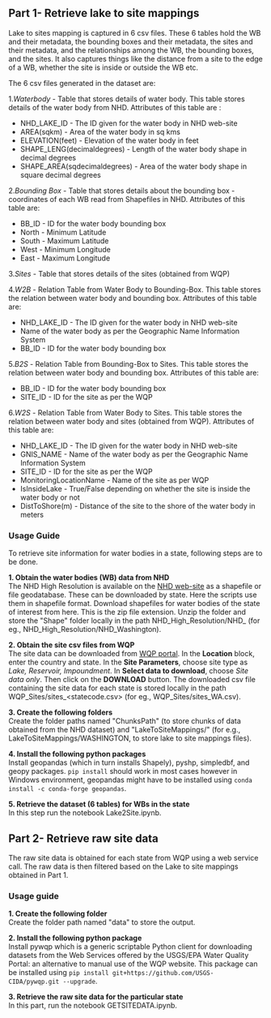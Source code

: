 ## Part 1- Retrieve lake to site mappings ##
Lake to sites mapping is captured in 6 csv files. These 6 tables hold the WB and their metadata, the bounding boxes and their metadata, the sites and their metadata, and the relationships among the WB, the bounding boxes, and the sites. It also captures things like the distance from a site to the edge of a WB, whether the site is inside or outside the WB etc.

The 6 csv files generated in the dataset are: 

1.*Waterbody* - Table that stores details of water body.
  This table stores details of the water body from NHD. Attributes of this table are :
  * NHD_LAKE_ID - The ID given for the water body in NHD web-site
  * AREA(sqkm) - Area of the water body in sq kms
  * ELEVATION(feet) - Elevation of the water body in feet
  * SHAPE_LENG(decimaldegrees) - Length of the water body shape in decimal degrees
  * SHAPE_AREA(sqdecimaldegrees) - Area of the water body shape in square decimal degrees
    
2.*Bounding Box* - Table that stores details about the bounding box - coordinates of each WB read from Shapefiles in NHD. Attributes of this table are:
  * BB_ID - ID for the water body bounding box
  * North - Minimum Latitude
  * South - Maximum Latitude
  * West - Minimum Longitude
  * East - Maximum Longitude
  
3.*Sites* - Table that stores details of the sites (obtained from WQP)

4.*W2B* - Relation Table from Water Body to Bounding-Box. This table stores the relation between water body and bounding box. Attributes of this table are:
  * NHD_LAKE_ID - The ID given for the water body in NHD web-site
  * Name of the water body as per the Geographic Name Information System
  * BB_ID - ID for the water body bounding box

5.*B2S* - Relation Table from Bounding-Box to Sites. This table stores the relation between water body and bounding box. Attributes of this table are:
  * BB_ID - ID for the water body bounding box
  * SITE_ID - ID for the site as per the WQP
  
6.*W2S* - Relation Table from Water Body to Sites. This table stores the relation between water body and sites (obtained from WQP). Attributes of this table are:
  * NHD_LAKE_ID - The ID given for the water body in NHD web-site
  * GNIS_NAME - Name of the water body as per the Geographic Name Information System
  * SITE_ID - ID for the site as per the WQP
  * MonitoringLocationName - Name of the site as per WQP
  * IsInsideLake - True/False depending on whether the site is inside the water body or not
  * DistToShore(m) - Distance of the site to the shore of the water body in meters

### Usage Guide ###

To retrieve site information for water bodies in a state, following steps are to be done.

**1. Obtain the water bodies (WB) data from NHD**<br />
The NHD High Resolution is available on the [NHD web-site](http://prd-tnm.s3-website-us-west-2.amazonaws.com/?prefix=StagedProducts/Hydrography/NHD/State/HighResolution/Shape/) as a shapefile or file geodatabase. These can be downloaded by state. Here the scripts use them in shapefile format. Download shapefiles for water bodies of the state of interest from here. This is the zip file extension. Unzip the folder and store the "Shape" folder locally in the path NHD_High_Resolution/NHD_<state> (for eg., NHD_High_Resolution/NHD_Washington).

**2. Obtain the site csv files from WQP**<br />
The site data can be downloaded from [WQP portal](https://www.waterqualitydata.us/portal/). In the **Location** block, enter the country and state. In the **Site Parameters**, choose site type as *Lake, Reservoir, Impoundment*. In **Select data to download**, choose *Site data only*. Then click on the **DOWNLOAD** button. 
The downloaded csv file containing the site data for each state is stored locally in the path WQP_Sites/sites_<statecode.csv> (for eg., WQP_Sites/sites_WA.csv).

**3. Create the following folders**<br />
Create the folder paths named "ChunksPath" (to store chunks of data obtained from the NHD dataset) and "LakeToSiteMappings/<STATE>" (for e.g., LakeToSiteMappings/WASHINGTON, to store lake to site mappings files).

**4. Install the following python packages**<br />
Install geopandas (which in turn installs Shapely), pyshp, simpledbf, and geopy packages. `pip install` should work in most cases however in Windows environment, geopandas might have to be installed using `conda install -c conda-forge geopandas`.

**5. Retrieve the dataset (6 tables) for WBs in the state**<br />
In this step run the notebook Lake2Site.ipynb. 


## Part 2- Retrieve raw site data ##
The raw site data is obtained for each state from WQP using a web service call. The raw data is then filtered based on the Lake to site mappings obtained in Part 1.

### Usage guide ###
**1. Create the following folder**<br />
Create the folder path named "data" to store the output. 

**2. Install the following python package**<br />
Install pywqp which is a generic scriptable Python client for downloading datasets from the Web Services offered by the USGS/EPA Water Quality Portal: an alternative to manual use of the WQP website. This package can be installed using `pip install git+https://github.com/USGS-CIDA/pywqp.git --upgrade`.

**3. Retrieve the raw site data for the particular state**<br />
In this part, run the notebook GETSITEDATA.ipynb.


